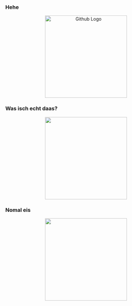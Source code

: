 ### Hehe

<p align="center">
  <img src="https://img-9gag-fun.9cache.com/photo/aWYX06A_700bwp.webp" width="256" title="Github Logo">
</p>

### Was isch echt daas?

<p align="center">
  <img src="https://img-9gag-fun.9cache.com/photo/aV3r9jv_700bwp.webp" width="256">
</p>

### Nomal eis

<p align="center">
  <img src="https://img-9gag-fun.9cache.com/photo/abY8mEr_700bwp.webp" width="256">
</p>

